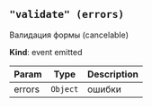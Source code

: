 <a name="event_validate"></a>

## `"validate" (errors)`
Валидация формы (cancelable)

**Kind**: event emitted  

| Param | Type | Description |
| --- | --- | --- |
| errors | <code>Object</code> | ошибки |

